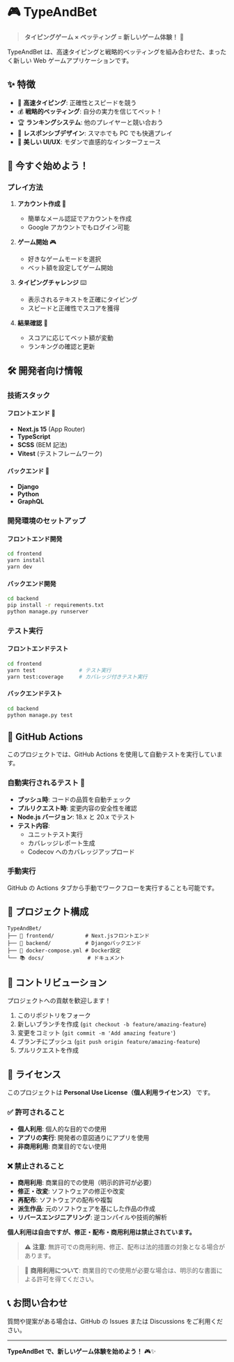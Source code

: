 # 🎮 TypeAndBet

> **タイピングゲーム × ベッティング = 新しいゲーム体験！** 🚀

TypeAndBet は、高速タイピングと戦略的ベッティングを組み合わせた、まったく新しい Web ゲームアプリケーションです。

## ✨ 特徴

- 🎯 **高速タイピング**: 正確性とスピードを競う
- 💰 **戦略的ベッティング**: 自分の実力を信じてベット！
- 🏆 **ランキングシステム**: 他のプレイヤーと競い合おう
- 📱 **レスポンシブデザイン**: スマホでも PC でも快適プレイ
- 🌟 **美しい UI/UX**: モダンで直感的なインターフェース

## 🚀 今すぐ始めよう！

### プレイ方法

1. **アカウント作成** 📝

   - 簡単なメール認証でアカウントを作成
   - Google アカウントでもログイン可能

2. **ゲーム開始** 🎮

   - 好きなゲームモードを選択
   - ベット額を設定してゲーム開始

3. **タイピングチャレンジ** ⌨️

   - 表示されるテキストを正確にタイピング
   - スピードと正確性でスコアを獲得

4. **結果確認** 🎯
   - スコアに応じてベット額が変動
   - ランキングの確認と更新

## 🛠️ 開発者向け情報

### 技術スタック

#### フロントエンド 🎨

- **Next.js 15** (App Router)
- **TypeScript**
- **SCSS** (BEM 記法)
- **Vitest** (テストフレームワーク)

#### バックエンド 🔧

- **Django**
- **Python**
- **GraphQL**

### 開発環境のセットアップ

#### フロントエンド開発

```bash
cd frontend
yarn install
yarn dev
```

#### バックエンド開発

```bash
cd backend
pip install -r requirements.txt
python manage.py runserver
```

### テスト実行

#### フロントエンドテスト

```bash
cd frontend
yarn test              # テスト実行
yarn test:coverage     # カバレッジ付きテスト実行
```

#### バックエンドテスト

```bash
cd backend
python manage.py test
```

## 🔄 GitHub Actions

このプロジェクトでは、GitHub Actions を使用して自動テストを実行しています。

### 自動実行されるテスト 🚀

- **プッシュ時**: コードの品質を自動チェック
- **プルリクエスト時**: 変更内容の安全性を確認
- **Node.js バージョン**: 18.x と 20.x でテスト
- **テスト内容**:
  - ユニットテスト実行
  - カバレッジレポート生成
  - Codecov へのカバレッジアップロード

### 手動実行

GitHub の Actions タブから手動でワークフローを実行することも可能です。

## 📁 プロジェクト構成

```
TypeAndBet/
├── 🎨 frontend/          # Next.jsフロントエンド
├── 🔧 backend/           # Djangoバックエンド
├── 🐳 docker-compose.yml # Docker設定
└── 📚 docs/              # ドキュメント
```

## 🤝 コントリビューション

プロジェクトへの貢献を歓迎します！

1. このリポジトリをフォーク
2. 新しいブランチを作成 (`git checkout -b feature/amazing-feature`)
3. 変更をコミット (`git commit -m 'Add amazing feature'`)
4. ブランチにプッシュ (`git push origin feature/amazing-feature`)
5. プルリクエストを作成

## 📄 ライセンス

このプロジェクトは **Personal Use License（個人利用ライセンス）** です。

### ✅ **許可されること**

- **個人利用**: 個人的な目的での使用
- **アプリの実行**: 開発者の意図通りにアプリを使用
- **非商用利用**: 商業目的でない使用

### ❌ **禁止されること**

- **商用利用**: 商業目的での使用（明示的許可が必要）
- **修正・改変**: ソフトウェアの修正や改変
- **再配布**: ソフトウェアの配布や複製
- **派生作品**: 元のソフトウェアを基にした作品の作成
- **リバースエンジニアリング**: 逆コンパイルや技術的解析

**個人利用は自由ですが、修正・配布・商用利用は禁止されています。**

> ⚠️ **注意**: 無許可での商用利用、修正、配布は法的措置の対象となる場合があります。

> 📧 **商用利用について**: 商業目的での使用が必要な場合は、明示的な書面による許可を得てください。

## 📞 お問い合わせ

質問や提案がある場合は、GitHub の Issues または Discussions をご利用ください。

---

**TypeAndBet で、新しいゲーム体験を始めよう！** 🎮✨
